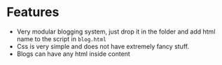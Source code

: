 # Features
- Very modular blogging system, just drop it in the folder and add html name to the script in `blog.html`
- Css is very simple and does not have extremely fancy stuff.
- Blogs can have any html inside content